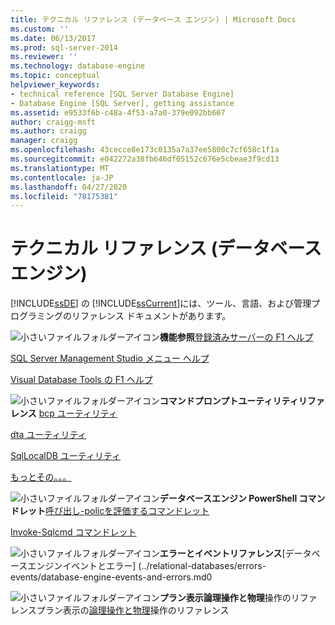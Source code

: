 ```yaml
---
title: テクニカル リファレンス (データベース エンジン) | Microsoft Docs
ms.custom: ''
ms.date: 06/13/2017
ms.prod: sql-server-2014
ms.reviewer: ''
ms.technology: database-engine
ms.topic: conceptual
helpviewer_keywords:
- technical reference [SQL Server Database Engine]
- Database Engine [SQL Server], getting assistance
ms.assetid: e9533f6b-c48a-4f53-a7a0-379e092bb667
author: craigg-msft
ms.author: craigg
manager: craigg
ms.openlocfilehash: 43cecce8e173c0135a7a37ee5800c7cf658c1f1a
ms.sourcegitcommit: e042272a38fb646df05152c676e5cbeae3f9cd13
ms.translationtype: MT
ms.contentlocale: ja-JP
ms.lasthandoff: 04/27/2020
ms.locfileid: "78175381"
---
```

# <a name="technical-reference-database-engine"></a>テクニカル リファレンス (データベース エンジン)
  [!INCLUDE[ssDE](../includes/ssde-md.md)] の [!INCLUDE[ssCurrent](../includes/sscurrent-md.md)]には、ツール、言語、および管理プログラミングのリファレンス ドキュメントがあります。

 ![小さいファイルフォルダーアイコン](../../2014/integration-services/media/filefolder-small.gif "小さいファイル フォルダー アイコン")**機能参照**[登録済みサーバーの F1 ヘルプ](../ssms/register-servers/registered-servers-f1-help.md)

 [SQL Server Management Studio メニュー ヘルプ](../ssms/menu-help/sql-server-management-studio-menu-help.md)

 [Visual Database Tools の F1 ヘルプ](../ssms/visual-db-tools/visual-database-tools-f1-help.md)

 ![小さいファイルフォルダーアイコン](../../2014/integration-services/media/filefolder-small.gif "小さいファイル フォルダー アイコン")**コマンドプロンプトユーティリティリファレンス** [bcp ユーティリティ](../tools/bcp-utility.md)

 [dta ユーティリティ](../tools/dta/dta-utility.md)

 [SqlLocalDB ユーティリティ](../tools/sqllocaldb-utility.md)

 [もっとその。。。](../tools/command-prompt-utility-reference-database-engine.md)

 ![小さいファイルフォルダーアイコン](../../2014/integration-services/media/filefolder-small.gif "小さいファイル フォルダー アイコン")**データベースエンジン PowerShell コマンドレット**[呼び出し-policを評価するコマンドレット](../../2014/database-engine/invoke-policyevaluation-cmdlet.md)

 [Invoke-Sqlcmd コマンドレット](../../2014/database-engine/invoke-sqlcmd-cmdlet.md)

 ![小さいファイルフォルダーアイコン](../../2014/integration-services/media/filefolder-small.gif "小さいファイル フォルダー アイコン")**エラーとイベントリファレンス**[データベースエンジンイベントとエラー] (../relational-databases/errors-events/database-engine-events-and-errors.md0

 ![小さいファイルフォルダーアイコン](../../2014/integration-services/media/filefolder-small.gif "小さいファイル フォルダー アイコン")**プラン表示論理操作と物理**操作のリファレンスプラン表示の[論理操作と物理](../relational-databases/showplan-logical-and-physical-operators-reference.md)操作のリファレンス


